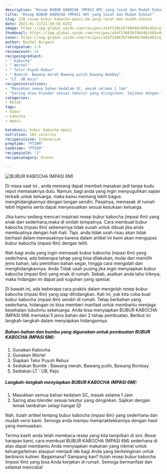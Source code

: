 ```yaml
---
description: "Resep BUBUR KABOCHA (MPASI 6M) yang lezat dan Mudah Dibuat"
title: "Resep BUBUR KABOCHA (MPASI 6M) yang lezat dan Mudah Dibuat"
slug: 228-resep-bubur-kabocha-mpasi-6m-yang-lezat-dan-mudah-dibuat
date: 2021-01-11T21:50:03.625Z
image: https://img-global.cpcdn.com/recipes/a54f53863bf98440/680x482cq70/bubur-kabocha-mpasi-6m-foto-resep-utama.jpg
thumbnail: https://img-global.cpcdn.com/recipes/a54f53863bf98440/680x482cq70/bubur-kabocha-mpasi-6m-foto-resep-utama.jpg
cover: https://img-global.cpcdn.com/recipes/a54f53863bf98440/680x482cq70/bubur-kabocha-mpasi-6m-foto-resep-utama.jpg
author: Rachel Burgess
ratingvalue: 3.6
reviewcount: 14
recipeingredient:
- " Kabocha"
- " Wortel"
- " Telur Puyuh Rebus"
- " Bumtik  Bawang merah Bawang putih Bawang Bombay"
- "LT  UB Keju"
recipeinstructions:
- "Masukkan semua bahan kedalam SC, masak selama 1 Jam"
- "Saring atau blender sesuai tekstur yang diinginkan. Sajikan dengan lemak tambahan selagi hangat 😽"
categories:
- Resep
tags:
- bubur
- kabocha
- mpasi

katakunci: bubur kabocha mpasi 
nutrition: 103 calories
recipecuisine: Indonesian
preptime: "PT39M"
cooktime: "PT55M"
recipeyield: "2"
recipecategory: Dinner

---
```



![BUBUR KABOCHA (MPASI 6M)](https://img-global.cpcdn.com/recipes/a54f53863bf98440/680x482cq70/bubur-kabocha-mpasi-6m-foto-resep-utama.jpg)

Di masa  saat ini , anda memang dapat membeli masakan jadi tanpa kudu repot memasaknya dulu. Namun, bagi anda yang ingin menyuguhkan sajian terbaik untuk keluarga, maka kamu memang lebih bagus menghidangkannya dengan tangan sendiri. Pasalnya, memasak di rumah lebih higienis serta dapat menyesuaikan sesuai kesukaan keluarga.

Jika kamu sedang mencari inspirasi resep bubur kabocha (mpasi 6m) yang enak dan sederhana,maka di sinilah tempatnya. Cara membuat bubur kabocha (mpasi 6m)  sebenarnya tidak susah untuk dibuat jika anda membuatnya dengan hati-hati. Tapi, anda tidak usah risau akan tidak berhasil dalam memasaknya 
karena dalam artikel ini kami akan mengupas bubur kabocha (mpasi 6m) dengan teliti.  



Nah bagi anda yang ingin memasak bubur kabocha (mpasi 6m) yang sederhana, ada beberapa tahap yang bisa dilakukan, mulai dari memilih jenis bahan, lalu pemilihan bahan segar, hingga cara mengolah dan menghidangkannya. Anda Tidak usah pusing jika ingin menyiapkan bubur kabocha (mpasi 6m) yang enak di rumah. Sebab, asalkan anda  tahu triknya, maka hidangan ini dapat jadi suguhan yang spesial.

Di bawah ini, ada beberapa cara praktis  dalam mengolah resep bubur kabocha (mpasi 6m) yang siap dihidangkan. Kali ini, yuk kita coba buat bubur kabocha (mpasi 6m) sendiri di rumah. Tetap berbahan yang sederhana, hidangan ini bisa memberi manfaat untuk membantu menjaga kesehatan tubuhmu sekeluarga. Anda bisa menyiapkan BUBUR KABOCHA (MPASI 6M) memakai 5 jenis bahan dan 2 tahap pembuatan. Berikut ini langkah-langkah dalam menyiapkan hidangannya.

<!--inarticleads1-->

##### Bahan-bahan dan bumbu yang digunakan untuk pembuatan BUBUR KABOCHA (MPASI 6M):

1. Gunakan  Kabocha
1. Gunakan  Wortel
1. Siapkan  Telur Puyuh Rebus
1. Sediakan  Bumtik : Bawang merah, Bawang putih, Bawang Bombay
1. Sediakan LT : UB, Keju




<!--inarticleads2-->

##### Langkah-langkah menyiapkan BUBUR KABOCHA (MPASI 6M):

1. Masukkan semua bahan kedalam SC, masak selama 1 Jam
1. Saring atau blender sesuai tekstur yang diinginkan. Sajikan dengan lemak tambahan selagi hangat 😽




Nah, itulah artikel tentang  bubur kabocha (mpasi 6m)  yang sederhana dan mudah versi kami. Semoga anda mampu mempraktekkannya dengan hasil yang memuaskan. 

Terima kasih anda telah membaca resep yang kita tampilkan di sini. Besar harapan kami, cara membuat  BUBUR KABOCHA (MPASI 6M) sederhana di atas dapat membantu Anda menyiapkan makanan yang nikmat untuk keluarga/teman ataupun menjadi ide bagi Anda yang berkeinginan untuk berbisnis kuliner. Bagaimana? Gampang kan? Itulah resep bubur kabocha (mpasi 6m) yang bisa Anda kerjakan di rumah. Semoga bermanfaat dan selamat mencoba!

